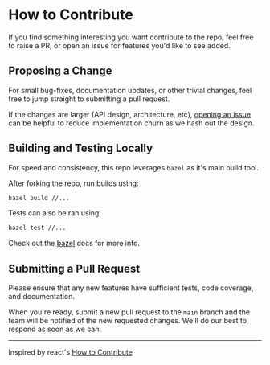 # How to Contribute

If you find something interesting you want contribute to the repo, feel free to raise a PR, or open an issue for features you'd like to see added.

## Proposing a Change

For small bug-fixes, documentation updates, or other trivial changes, feel free to jump straight to submitting a pull request. 

If the changes are larger (API design, architecture, etc), [opening an issue](https://github.com/player-ui/player/issues/new/choose) can be helpful to reduce implementation churn as we hash out the design.

## Building and Testing Locally

For speed and consistency, this repo leverages `bazel` as it's main build tool.

After forking the repo, run builds using:

```bash
bazel build //...
```

Tests can also be ran using:

```bash
bazel test //...
```
Check out the [bazel](https://bazel.build/) docs for more info.


## Submitting a Pull Request

Please ensure that any new features have sufficient tests, code coverage, and documentation. 

When you're ready, submit a new pull request to the `main` branch and the team will be notified of the new requested changes. We'll do our best to respond as soon as we can. 

---

Inspired by react's [How to Contribute](https://reactjs.org/docs/how-to-contribute.html)